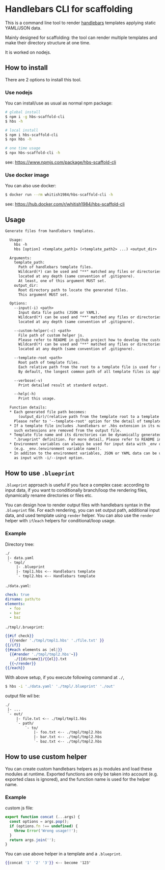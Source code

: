 # Handlebars CLI for scaffolding

This is a command line tool to render [handlebars](https://handlebarsjs.com/) templates applying static YAML/JSON data.

Mainly designed for scaffolding: the tool can render multiple templates and make their directory structure at one time.

It is worked on nodejs.

## How to install

There are 2 options to install this tool.

### Use nodejs

You can install/use as usual as normal npm package: 

```sh
# global install
$ npm i -g hbs-scaffold-cli
$ hbs -h

# local install
$ npm i hbs-scaffold-cli
$ npx hbs -h

# one time usage
$ npx hbs-scaffold-cli -h
```

see: https://www.npmjs.com/package/hbs-scaffold-cli

### Use docker image
You can also use docker:

```sh
$ docker run --rm whitish1984/hbs-scaffold-cli -h
```

see: https://hub.docker.com/r/whitish1984/hbs-scaffold-cli

## Usage

```txt
Generate files from handlebars templates.

  Usage: 
    hbs -h
    hbs [option] <template_path1> (<template_path2> ...) <output_dir>

  Arguments:
    template_path: 
      Path of handlebars template files.
      Wildcard(*) can be used and "**" matched any files or directories 
      located at any depth (same convention of .gitignore).
      At least, one of this argument MUST set.
    output_dir: 
      Root directory path to locate the generated files.
      This argument MUST set.

  Options:
    --input(-i) <path>
      Input data file paths (JSON or YAML).
      Wildcard(*) can be used and "**" matched any files or directories 
      located at any depth (same convention of .gitignore).

    --custom-helper(-c) <path>
      File path of custom helper js. 
      Please refer to README in github project how to develop the custom helper.
      Wildcard(*) can be used and "**" matched any files or directories 
      located at any depth (same convention of .gitignore).

    --template-root <path>
      Root path of template files. 
      Each relative path from the root to a template file is used for a output file path.
      By default, the longest common path of all template files is applied.

    --verbose(-v)
      Print detailed result at standard output.

    --help(-h)
      Print this usage.

  Function details: 
  * Each generated file path becomes:
      (output_dir)/(relative path from the template root to a template file).
    Please refer to '--template-root' option for the detail of template root.
  * If a template file includes .handlebars or .hbs extension in its name,
    such extensions are removed from the output file.
  * Template file name and its directories can be dynamically generated with 
    ".brueprint" definition. For more detail, Please refer to README in github project
  * Environment variables can always be used for input data with _env object
    (e.g. _env.(environment variable name)).
  * In additon to the environment variables, JSON or YAML data can be used 
    as input with -i/--input option.

```

## How to use `.blueprint`

`.blueprint` approach is useful if you face a complex case: according to input data, if you want to conditionally branch/loop the rendering files, dynamically rename directories or files etc.

You can design how to render output files with handlebars syntax in the `.blueprint` file. 
For each rendering, you can set output path, additional input data, and used template using `render` helper. You can also use the `render` helper with `if`/`each` helpers for conditional/loop usage. 

### Example

Directory tree:

```txt
./
 |- data.yaml
 `- tmpl/
     |- .blueprint
     |- tmpl1.hbs <-- Handlebars template
     `- tmpl2.hbs <-- Handlebars template
```

`./data.yaml`:

```yaml
check: true
dirname: path/to
elements: 
  - foo
  - bar
  - baz
```

`./tmpl/.brueprint`:

``` handlebars
{{#if check}}
  {{render './tmpl/tmpl1.hbs' './file.txt' }}
{{/if}}
{{#each elements as |el|}}
  {{#render './tmpl/tmpl2.hbs'~}}
    ./{{dirname}}/{{el}}.txt
  {{~/render}}
{{/each}}
```
With above setup, if you execute following command at `./`,

```sh
$ hbs -i './data.yaml' './tmpl/.blueprint' './out'
```

output file wil be:

```txt
./
 |- ...
 `- out/
     |- file.txt <-- ./tmpl/tmpl1.hbs
     `- path/
         `- to/
             |- foo.txt <-- ./tmpl/tmpl2.hbs
             |- bar.txt <-- ./tmpl/tmpl2.hbs
             `- baz.txt <-- ./tmpl/tmpl2.hbs
```

## How to use custom helper

You can create custom handlebars helpers as js modules and load these modules at runtime. Exported functions are only be taken into account (e.g. exported class is ignored), and the function name is used for the helper name.

### Example

custom js file:

```js
export function concat (...args) {
  const options = args.pop();
  if (options.fn !== undefined) {
    throw Error('Wrong usage!!');
  }
  return args.join('');
}
```

You can use above helper in a template and a `.blueprint`.

```handlebars
{{concat '1' '2' '3'}} <-- become '123'
```

